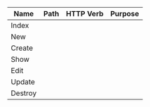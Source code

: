 | Name    | Path  | HTTP Verb | Purpose  |
|---------|---|---|---|
| Index   |   |   |   |
| New     |   |   |   |
| Create  |   |   |   |
| Show    |   |   |   |
| Edit    |   |   |   |
| Update  |   |   |   |
| Destroy |   |   |   |
